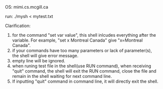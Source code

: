 OS: mimi.cs.mcgill.ca

run: ./mysh < mytest.txt

Clarification: 
1. for the command "set var value", this shell inlcudes everything after the variable. For example, "set x Montreal Canada" give "x=Montreal Canada".
2. if your commands have too many parameters or lack of parameter(s), the shell will give error message.
3. empty line will be ignored.
4. when runing test file in the shell(use RUN command), when receiving "quit" command, the shell will exit the RUN command, close the file and remain in the shell waiting for next command line.
5. If inputting "quit" command in command line, it will directly exit the shell.
